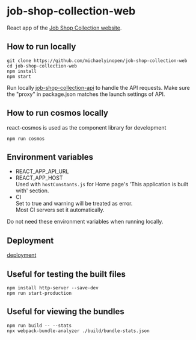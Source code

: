 # job-shop-collection-web
React app of the [Job Shop Collection website](https://job-shop-collection.michael-yin.net).

## How to run locally
```
git clone https://github.com/michaelyinopen/job-shop-collection-web
cd job-shop-collection-web
npm install
npm start
```
Run locally [job-shop-collection-api](https://github.com/michaelyinopen/job-shop-collection-api) to handle the API requests. Make sure the "proxy" in package.json matches the launch settings of API.

## How to run cosmos locally
react-cosmos is used as the component library for development
```
npm run cosmos
```

## Environment variables
- REACT_APP_API_URL
- REACT_APP_HOST\
Used with `hostConstants.js` for  Home page's 'This application is built with' section.
- CI\
Set to true and warning will be treated as error.\
Most CI servers set it automatically.

Do not need these environment variables when running locally.

## Deployment
[deployment](https://github.com/michaelyinopen/job-shop-collection-web/tree/main/deployment.README.md)

## Useful for testing the built files
```
npm install http-server --save-dev
npm run start-production
```

## Useful for viewing the bundles
```
npm run build -- --stats
npx webpack-bundle-analyzer ./build/bundle-stats.json
```
